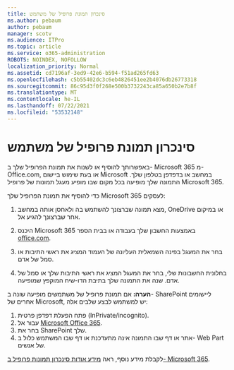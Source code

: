 ```yaml
---
title: סינכרון תמונת פרופיל של משתמש
ms.author: pebaum
author: pebaum
manager: scotv
ms.audience: ITPro
ms.topic: article
ms.service: o365-administration
ROBOTS: NOINDEX, NOFOLLOW
localization_priority: Normal
ms.assetid: cd7196af-3ed9-42e6-b594-f51ad265fd63
ms.openlocfilehash: c5b55402dc3c6eb4826451ee2b4076db26773318
ms.sourcegitcommit: 86c95d3f0f268e500b3732243ca85a650b2e7b8f
ms.translationtype: MT
ms.contentlocale: he-IL
ms.lasthandoff: 07/22/2021
ms.locfileid: "53532148"
---
```

# <a name="sync-a-users-profile-picture"></a>סינכרון תמונת פרופיל של משתמש

באפשרותך להוסיף או לשנות את תמונת הפרופיל שלך ב- Microsoft 365 מ- Office.com, או בעת שימוש ביישום Microsoft במחשב או בדפדפן בטלפון שלך. התמונה שלך מופיעה בכל מקום שבו מופיע מעגל תמונות של פרופיל Microsoft 365.

כדי להוסיף את תמונת הפרופיל שלך Microsoft 365 לעסקים:

1. מצא תמונה שברצונך להשתמש בה ולאחסן אותה במחשב, OneDrive או במיקום אחר שברצונך להגיע אל.

2. היכנס Microsoft 365 באמצעות החשבון שלך בעבודה או בבית הספר [office.com](https://www.office.com).

3. בחר את המעגל בפינה השמאלית העליונה של העמוד המציג את ראשי התיבות או סמל של אדם.

4. בחלונית החשבונות שלי, בחר את המעגל המציג את ראשי התיבות שלך או סמל של אדם. שנה את התמונה שלך בתיבת הדו-שיח המוקפץ שמופיעה.

**הערה:** אם תמונת פרופיל של משתמשים מופיעה שונה ב- SharePoint ליישומים אחרים של Microsoft, יש למשתמש לבצע שלבים אלה:

1. פתח הפעלת דפדפן פרטית (InPrivate/incognito).
1. עבור אל [Microsoft Office 365](https://www.office.com).
1. בחר את SharePoint שלך.
1. אתר או דף שבו התמונה אינה מתעדכנת או דף שבו המשתמש כלול ב- Web Part של אנשים.

לקבלת מידע נוסף, ראה [מידע אודות סינכרון תמונות פרופיל ב- Microsoft 365](https://support.office.com/article/information-about-profile-picture-synchronization-in-office-365-20594d76-d054-4af4-a660-401133e3d48a).

